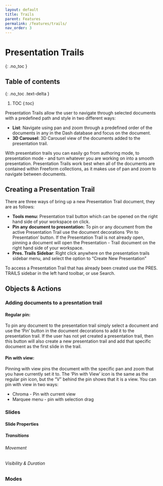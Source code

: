 ```yaml
---
layout: default
title: Trails
parent: Features
permalink: /features/trails/
nav_order: 3
---
```


# Presentation Trails
{: .no_toc }

## Table of contents
{: .no_toc .text-delta }

1. TOC
{:toc}


Presentation Trails allow the user to navigate through selected documents with a predefined path and style in two different ways:
- **List**: Navigate using pan and zoom through a predefined order of the documents in any in the Dash database and focus on the document. 
- **3D Carousel**: 3D Carousel view of the documents added to the presentation trail.

With presentation trails you can easily go from authoring mode, to presentation mode - and turn whatever you are working on into a smooth presentation. Presentation Trails work best when all of the documents are contained within Freeform collections, as it makes use of pan and zoom to navigate between documents.

## Creating a Presentation Trail

There are three ways of bring up a new Presentation Trail document, they are as follows:
- **Tools menu:** Presentation trail button which can be opened on the right hand side of your workspace on click. 
- **Pin any document to presentation:** To pin or any document from the active Presentation Trail use the document decorations ‘Pin to Presentation’ button. If the Presentation Trail is not already open, pinning a document will open the Presentation - Trail document on the right hand side of your workspace. 
- **Pres. Trails Sidebar**: Right click anywhere on the presentation trails sidebar menu, and select the option to “Create New Presentation”

To access a Presentation Trail that has already been created use the PRES. TRAILS sidebar in the left hand toolbar, or use Search. 

## Objects & Actions

### Adding documents to a presntation trail

#### Regular pin:
To pin any document to the presentation trail simply select a document and use the ‘Pin’ button in the document decorations to add it to the presentation trail. If the user has not yet created a presentation trail, then this button will also create a new presentation trail and add that specific document as the first slide in the trail. 

#### Pin with view:
Pinning with view pins the document with the specific pan and zoom that you have currently set it to. The ‘Pin with View’ icon is the same as the regular pin icon, but the “V” behind the pin shows that it is a view. You can pin with view in two ways:
- Chroma - Pin with current view
- Marquee menu - pin with selection drag

### Slides

#### Slide Properties

##### Transitions

###### Movement

###### Visibility & Duration

### Modes





